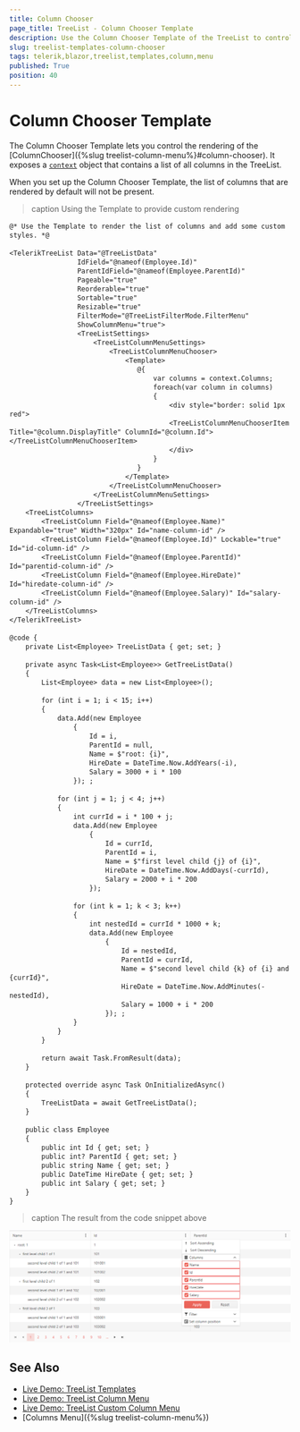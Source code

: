 ```yaml
---
title: Column Chooser
page_title: TreeList - Column Chooser Template
description: Use the Column Chooser Template of the TreeList to control the rendering and customize the content of the Column Chooser.
slug: treelist-templates-column-chooser
tags: telerik,blazor,treelist,templates,column,menu
published: True
position: 40
---
```


# Column Chooser Template

The Column Chooser Template lets you control the rendering of the [ColumnChooser]({%slug treelist-column-menu%}#column-chooser). It exposes a [`context`](/blazor-ui/api/telerik.blazor.components.treelistcolumnchoosermenu) object that contains a list of all columns in the TreeList. 

When you set up the Column Chooser Template, the list of columns that are rendered by default will not be present.

>caption Using the Template to provide custom rendering

````CSHTML
@* Use the Template to render the list of columns and add some custom styles. *@ 

<TelerikTreeList Data="@TreeListData"
                 IdField="@nameof(Employee.Id)"
                 ParentIdField="@nameof(Employee.ParentId)"
                 Pageable="true"
                 Reorderable="true"
                 Sortable="true"
                 Resizable="true"
                 FilterMode="@TreeListFilterMode.FilterMenu"
                 ShowColumnMenu="true">
                 <TreeListSettings>
                     <TreeListColumnMenuSettings>
                         <TreeListColumnMenuChooser>
                             <Template>
                                @{
                                    var columns = context.Columns;
                                    foreach(var column in columns)
                                    {
                                        <div style="border: solid 1px red">
                                        <TreeListColumnMenuChooserItem Title="@column.DisplayTitle" ColumnId="@column.Id"></TreeListColumnMenuChooserItem>
                                        </div>
                                    }
                                }
                             </Template>
                         </TreeListColumnMenuChooser>
                     </TreeListColumnMenuSettings>
                 </TreeListSettings>
    <TreeListColumns>
        <TreeListColumn Field="@nameof(Employee.Name)" Expandable="true" Width="320px" Id="name-column-id" />
        <TreeListColumn Field="@nameof(Employee.Id)" Lockable="true" Id="id-column-id" />
        <TreeListColumn Field="@nameof(Employee.ParentId)" Id="parentid-column-id" />
        <TreeListColumn Field="@nameof(Employee.HireDate)" Id="hiredate-column-id" />
        <TreeListColumn Field="@nameof(Employee.Salary)" Id="salary-column-id" />
    </TreeListColumns>
</TelerikTreeList>

@code {
    private List<Employee> TreeListData { get; set; }

    private async Task<List<Employee>> GetTreeListData()
    {
        List<Employee> data = new List<Employee>();

        for (int i = 1; i < 15; i++)
        {
            data.Add(new Employee
                {
                    Id = i,
                    ParentId = null,
                    Name = $"root: {i}",
                    HireDate = DateTime.Now.AddYears(-i),
                    Salary = 3000 + i * 100
                }); ;

            for (int j = 1; j < 4; j++)
            {
                int currId = i * 100 + j;
                data.Add(new Employee
                    {
                        Id = currId,
                        ParentId = i,
                        Name = $"first level child {j} of {i}",
                        HireDate = DateTime.Now.AddDays(-currId),
                        Salary = 2000 + i * 200
                    });

                for (int k = 1; k < 3; k++)
                {
                    int nestedId = currId * 1000 + k;
                    data.Add(new Employee
                        {
                            Id = nestedId,
                            ParentId = currId,
                            Name = $"second level child {k} of {i} and {currId}",
                            HireDate = DateTime.Now.AddMinutes(-nestedId),
                            Salary = 1000 + i * 200
                        }); ;
                }
            }
        }

        return await Task.FromResult(data);
    }

    protected override async Task OnInitializedAsync()
    {
        TreeListData = await GetTreeListData();
    }

    public class Employee
    {
        public int Id { get; set; }
        public int? ParentId { get; set; }
        public string Name { get; set; }
        public DateTime HireDate { get; set; }
        public int Salary { get; set; }
    }
}
````

>caption The result from the code snippet above

![Templated Column Chooser example with the TreeList component for Blazor](images/templates-column-chooser-example.png)

## See Also

 * [Live Demo: TreeList Templates](https://demos.telerik.com/blazor-ui/treelist/templates)
 * [Live Demo: TreeList Column Menu](https://demos.telerik.com/blazor-ui/treelist/column-menu)
 * [Live Demo: TreeList Custom Column Menu](https://demos.telerik.com/blazor-ui/treelist/custom-column-menu)
 * [Columns Menu]({%slug treelist-column-menu%})